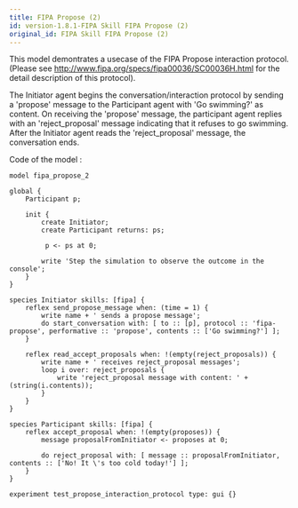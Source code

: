 ```yaml
---
title: FIPA Propose (2)
id: version-1.8.1-FIPA Skill FIPA Propose (2)
original_id: FIPA Skill FIPA Propose (2)
---
```


[//]: # (keyword|skill_fipa)
[//]: # (keyword|type_message)
[//]: # (keyword|concept_fipa)


This model demontrates a usecase of the FIPA Propose interaction protocol. (Please see http://www.fipa.org/specs/fipa00036/SC00036H.html for the detail description of this protocol).

The Initiator agent begins the conversation/interaction protocol by sending a 'propose' message to the Participant agent with 'Go swimming?' as content.
On receiving the 'propose' message, the participant agent replies with an 'reject_proposal' message indicating that it refuses to go swimming.
After the Initiator agent reads the 'reject_proposal' message, the conversation ends.


Code of the model : 

```
model fipa_propose_2

global {
	Participant p;
	
	init {
		create Initiator;
		create Participant returns: ps;
		
		 p <- ps at 0;
		
		write 'Step the simulation to observe the outcome in the console';
	}
}

species Initiator skills: [fipa] {
	reflex send_propose_message when: (time = 1) {
		write name + ' sends a propose message';
		do start_conversation with: [ to :: [p], protocol :: 'fipa-propose', performative :: 'propose', contents :: ['Go swimming?'] ];
	}

	reflex read_accept_proposals when: !(empty(reject_proposals)) {
		write name + ' receives reject_proposal messages';
		loop i over: reject_proposals {
			write 'reject_proposal message with content: ' + (string(i.contents));
		}
	}
}

species Participant skills: [fipa] {
	reflex accept_proposal when: !(empty(proposes)) {
		message proposalFromInitiator <- proposes at 0;
		
		do reject_proposal with: [ message :: proposalFromInitiator, contents :: ['No! It \'s too cold today!'] ];
	}
}

experiment test_propose_interaction_protocol type: gui {}
```
